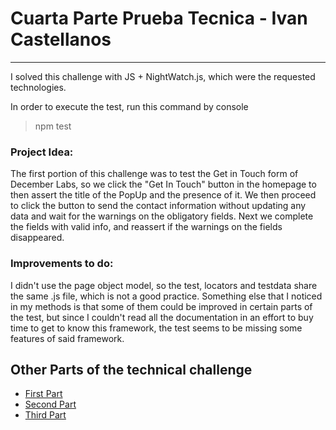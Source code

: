 # Cuarta Parte Prueba Tecnica - Ivan Castellanos
***

I solved this challenge with JS + NightWatch.js, which were the requested technologies.

In order to execute the test, run this command by console
>npm test


<h3>Project Idea:</h3>

The first portion of this challenge was to test the Get in Touch form of December Labs, so we click the "Get In Touch" button in the homepage to then assert the title of the PopUp and the presence of it.
We then proceed to click the button to send the contact information without updating any data and wait for the warnings on the obligatory fields.
Next we complete the fields with valid info, and reassert if the warnings on the fields disappeared.

<h3>Improvements to do:</h3>

I didn't use the page object model, so the test, locators and testdata share the same .js file, which is not a good practice. Something else that I noticed in my methods is that some of them could be improved in certain parts of the test, but since I couldn't read all the documentation in an effort to buy time to get to know this framework, the test seems to be missing some features of said framework.



## Other Parts of the technical challenge 

- [First Part](https://docs.google.com/spreadsheets/d/18gUHXKXDtqBV-t3oEFQotHtBXly_4RvEnUMOxiuR8VM/edit?usp=sharing)
- [Second Part](https://drive.google.com/drive/folders/1BHWl1jK5sXIIAhcckT0Na0bo7kLNkS7l?usp=sharing)
- [Third Part](https://github.com/Ivan-Castellanos/TerceraPartePruebaTecnica)
